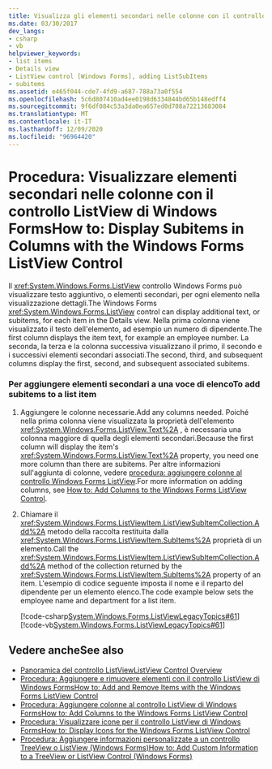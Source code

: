 ```yaml
---
title: Visualizza gli elementi secondari nelle colonne con il controllo ListView
ms.date: 03/30/2017
dev_langs:
- csharp
- vb
helpviewer_keywords:
- list items
- Details view
- ListView control [Windows Forms], adding ListSubItems
- subitems
ms.assetid: e465f044-cde7-4fd9-a687-788a73a0f554
ms.openlocfilehash: 5c6d807410ad4ee0198d6334844bd65b148edff4
ms.sourcegitcommit: 9f6df084c53a3da0ea657ed0d708a72213683084
ms.translationtype: MT
ms.contentlocale: it-IT
ms.lasthandoff: 12/09/2020
ms.locfileid: "96964420"
---
```

# <a name="how-to-display-subitems-in-columns-with-the-windows-forms-listview-control"></a><span data-ttu-id="d2260-102">Procedura: Visualizzare elementi secondari nelle colonne con il controllo ListView di Windows Forms</span><span class="sxs-lookup"><span data-stu-id="d2260-102">How to: Display Subitems in Columns with the Windows Forms ListView Control</span></span>
<span data-ttu-id="d2260-103">Il <xref:System.Windows.Forms.ListView> controllo Windows Forms può visualizzare testo aggiuntivo, o elementi secondari, per ogni elemento nella visualizzazione dettagli.</span><span class="sxs-lookup"><span data-stu-id="d2260-103">The Windows Forms <xref:System.Windows.Forms.ListView> control can display additional text, or subitems, for each item in the Details view.</span></span> <span data-ttu-id="d2260-104">Nella prima colonna viene visualizzato il testo dell'elemento, ad esempio un numero di dipendente.</span><span class="sxs-lookup"><span data-stu-id="d2260-104">The first column displays the item text, for example an employee number.</span></span> <span data-ttu-id="d2260-105">La seconda, la terza e la colonna successiva visualizzano il primo, il secondo e i successivi elementi secondari associati.</span><span class="sxs-lookup"><span data-stu-id="d2260-105">The second, third, and subsequent columns display the first, second, and subsequent associated subitems.</span></span>  
  
### <a name="to-add-subitems-to-a-list-item"></a><span data-ttu-id="d2260-106">Per aggiungere elementi secondari a una voce di elenco</span><span class="sxs-lookup"><span data-stu-id="d2260-106">To add subitems to a list item</span></span>  
  
1. <span data-ttu-id="d2260-107">Aggiungere le colonne necessarie.</span><span class="sxs-lookup"><span data-stu-id="d2260-107">Add any columns needed.</span></span> <span data-ttu-id="d2260-108">Poiché nella prima colonna viene visualizzata la proprietà dell'elemento <xref:System.Windows.Forms.ListView.Text%2A> , è necessaria una colonna maggiore di quella degli elementi secondari.</span><span class="sxs-lookup"><span data-stu-id="d2260-108">Because the first column will display the item's <xref:System.Windows.Forms.ListView.Text%2A> property, you need one more column than there are subitems.</span></span> <span data-ttu-id="d2260-109">Per altre informazioni sull'aggiunta di colonne, vedere [procedura: aggiungere colonne al controllo Windows Forms ListView](how-to-add-columns-to-the-windows-forms-listview-control.md).</span><span class="sxs-lookup"><span data-stu-id="d2260-109">For more information on adding columns, see [How to: Add Columns to the Windows Forms ListView Control](how-to-add-columns-to-the-windows-forms-listview-control.md).</span></span>  
  
2. <span data-ttu-id="d2260-110">Chiamare il <xref:System.Windows.Forms.ListViewItem.ListViewSubItemCollection.Add%2A> metodo della raccolta restituita dalla <xref:System.Windows.Forms.ListViewItem.SubItems%2A> proprietà di un elemento.</span><span class="sxs-lookup"><span data-stu-id="d2260-110">Call the <xref:System.Windows.Forms.ListViewItem.ListViewSubItemCollection.Add%2A> method of the collection returned by the <xref:System.Windows.Forms.ListViewItem.SubItems%2A> property of an item.</span></span> <span data-ttu-id="d2260-111">L'esempio di codice seguente imposta il nome e il reparto del dipendente per un elemento elenco.</span><span class="sxs-lookup"><span data-stu-id="d2260-111">The code example below sets the employee name and department for a list item.</span></span>  
  
     [!code-csharp[System.Windows.Forms.ListViewLegacyTopics#61](~/samples/snippets/csharp/VS_Snippets_Winforms/System.Windows.Forms.ListViewLegacyTopics/CS/Class1.cs#61)]
     [!code-vb[System.Windows.Forms.ListViewLegacyTopics#61](~/samples/snippets/visualbasic/VS_Snippets_Winforms/System.Windows.Forms.ListViewLegacyTopics/VB/Class1.vb#61)]  
  
## <a name="see-also"></a><span data-ttu-id="d2260-112">Vedere anche</span><span class="sxs-lookup"><span data-stu-id="d2260-112">See also</span></span>

- [<span data-ttu-id="d2260-113">Panoramica del controllo ListView</span><span class="sxs-lookup"><span data-stu-id="d2260-113">ListView Control Overview</span></span>](listview-control-overview-windows-forms.md)
- [<span data-ttu-id="d2260-114">Procedura: Aggiungere e rimuovere elementi con il controllo ListView di Windows Forms</span><span class="sxs-lookup"><span data-stu-id="d2260-114">How to: Add and Remove Items with the Windows Forms ListView Control</span></span>](how-to-add-and-remove-items-with-the-windows-forms-listview-control.md)
- [<span data-ttu-id="d2260-115">Procedura: Aggiungere colonne al controllo ListView di Windows Forms</span><span class="sxs-lookup"><span data-stu-id="d2260-115">How to: Add Columns to the Windows Forms ListView Control</span></span>](how-to-add-columns-to-the-windows-forms-listview-control.md)
- [<span data-ttu-id="d2260-116">Procedura: Visualizzare icone per il controllo ListView di Windows Forms</span><span class="sxs-lookup"><span data-stu-id="d2260-116">How to: Display Icons for the Windows Forms ListView Control</span></span>](how-to-display-icons-for-the-windows-forms-listview-control.md)
- [<span data-ttu-id="d2260-117">Procedura: Aggiungere informazioni personalizzate a un controllo TreeView o ListView (Windows Forms)</span><span class="sxs-lookup"><span data-stu-id="d2260-117">How to: Add Custom Information to a TreeView or ListView Control (Windows Forms)</span></span>](add-custom-information-to-a-treeview-or-listview-control-wf.md)
